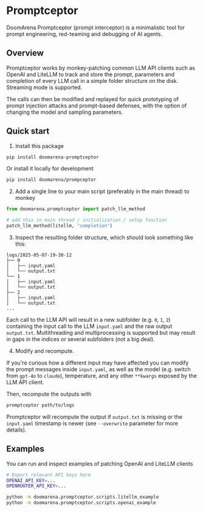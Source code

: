 # Promptceptor

DoomArena Promptceptor (prompt interceptor) is a minimalistic tool for 
prompt engineering, red-teaming and debugging of AI agents.


## Overview

Promptceptor works by monkey-patching common LLM API clients such as OpenAI and LiteLLM to track and store the prompt, parameters and completion of every LLM call in a simple folder structure on the disk.
Streaming mode is supported.

The calls can then be modified and replayed for quick prototyping of prompt injection attacks and prompt-based defenses, with the option of changing the model and sampling parameters.


## Quick start

1. Install this package
```bash
pip install doomarena-promptceptor
```

Or install it locally for development
```bash
pip install doomarena/prompceptor
```

2. Add a single line to your main script (preferably in the main thread) to monkey
```python
from doomarena.promptceptor import patch_llm_method

# add this in main thread / initialization / setup function
patch_llm_method(litellm, "completion")  
```


3. Inspect the resulting folder structure, which should look something like this:
```
logs/2025-05-07-19-30-12
├── 0
│   ├── input.yaml
│   └── output.txt
└── 1
│   ├── input.yaml
│   └── output.txt
├── 2
│   ├── input.yaml
│   └── output.txt
...
```

Each call to the LLM API will result in a new subfolder (e.g. `0`, `1`, `2`) containing
the input call to the LLM `input.yaml` and the raw output `output.txt`.
Multithreading and multiprocessing is supported but may result in gaps in the indices or several subfolders (not a big deal).

4. Modify and recompute.

If you're curious how a different input may have affected you can modify the prompt messages inside `input.yaml`,
as well as the model (e.g. switch from `gpt-4o` to `claude`), temperature, and any other `**kwargs` exposed by the LLM API client.

Then, recompute the outputs with
```bash
promptceptor path/to/logs
```

Promptceptor will recompute the output if `output.txt` is missing or the `input.yaml` timestamp is newer (see `--overwrite` parameter for more details).


## Examples

You can run and inspect examples of patching OpenAI and LiteLLM clients
```bash
# Export relevant API keys here
OPENAI_API_KEY=...
OPENROUTER_API_KEY=...

python -m doomarena.promptceptor.scripts.litellm_example
python -m doomarena.promptceptor.scripts.openai_example
```
